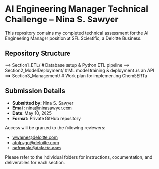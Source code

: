 # AI Engineering Manager Technical Challenge – Nina S. Sawyer

This repository contains my completed technical assessment for the AI Engineering Manager position at SFL Scientific, a Deloitte Business.

## Repository Structure

==> Section1_ETL/ # Database setup & Python ETL pipeline
==> Section2_ModelDeployment/ # ML model training & deployment as an API
==> Section3_Management/ # Work plan for implementing ChemBERTa


## Submission Details

- **Submitted by:** Nina S. Sawyer
- **Email:** nina@ninasawyer.com
- **Date:** May 10, 2025
- **Format:** Private GitHub repository

Access will be granted to the following reviewers:
- wwarne@deloitte.com
- atolpygo@deloitte.com
- nafragola@deloitte.com

Please refer to the individual folders for instructions, documentation, and deliverables for each section.
